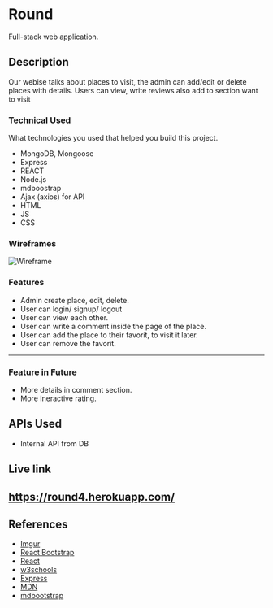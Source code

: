 # Round

Full-stack web application.


## Description

Our webise talks about places to visit, the admin can add/edit or delete places with details. Users can view, write reviews also add to section want to visit

### Technical Used
What technologies you used that helped you build this project. 

- MongoDB, Mongoose
- Express
- REACT
- Node.js
- mdboostrap
- Ajax (axios) for API
- HTML
- JS
- CSS


### Wireframes



![Wireframe](https://media.git.generalassemb.ly/user/32762/files/8e654a00-6b5f-11eb-8aa0-62a384748b2e)



### Features

- Admin create place, edit, delete.
- User can login/ signup/ logout
- User can view each other.
- User can write a comment inside the page of the place.
- User can add the place to their favorit, to visit it later.
- User can remove the favorit.



---

### Feature in Future

- More details in comment section.
- More Ineractive rating.

## APIs Used

- Internal API from DB

## Live link
https://round4.herokuapp.com/
---

## References

- [Imgur](https://imgur.com/signin?redirect=https%3A%2F%2Fapi.imgur.com%2Foauth2%2Faddclient)
- [React Bootstrap](https://react-bootstrap.github.io/)
- [React](https://reactjs.org/)
- [w3schools](https://www.w3schools.com/)
- [Express](https://www.npmjs.com/package/express)
- [MDN](https://developer.mozilla.org/en-US/)
- [mdbootstrap](https://mdbootstrap.com/docs/react/forms/basic/)


